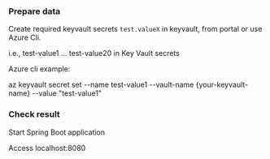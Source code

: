### Prepare data

Create required keyvault secrets `test.valueX` in keyvault, from portal or use Azure Cli.

i.e., test-value1 ... test-value20 in Key Vault secrets

Azure cli example:

az keyvault secret set --name test-value1 --vault-name {your-keyvault-name} --value "test-value1"

### Check result

Start Spring Boot application

Access localhost:8080